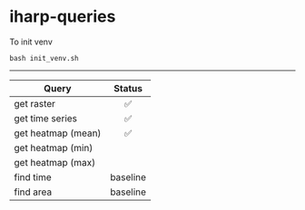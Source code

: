 # iharp-queries

To init venv
```
bash init_venv.sh 
```

---

| Query              |       Status       |
| ------------------ | :----------------: |
| get raster         | :white_check_mark: |
| get time series    | :white_check_mark: |
| get heatmap (mean) | :white_check_mark: |
| get heatmap (min)  |                    |
| get heatmap (max)  |                    |
| find time          |      baseline      |
| find area          |      baseline      |
